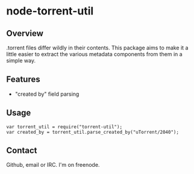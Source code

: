 node-torrent-util
=================

Overview
--------

.torrent files differ wildly in their contents. This package aims to make it a
little easier to extract the various metadata components from them in a simple
way.

Features
--------

* "created by" field parsing

Usage
-----

```
var torrent_util = require("torrent-util");
var created_by = torrent_util.parse_created_by("uTorrent/2040");
```

Contact
-------

Github, email or IRC. I'm on freenode.
